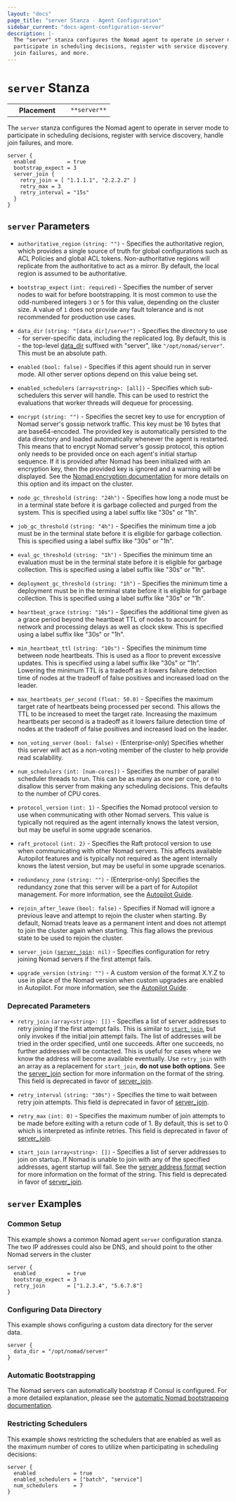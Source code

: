 ```yaml
---
layout: "docs"
page_title: "server Stanza - Agent Configuration"
sidebar_current: "docs-agent-configuration-server"
description: |-
  The "server" stanza configures the Nomad agent to operate in server mode to
  participate in scheduling decisions, register with service discovery, handle
  join failures, and more.
---
```


# `server` Stanza

<table class="table table-bordered table-striped">
  <tr>
    <th width="120">Placement</th>
    <td>
      <code>**server**</code>
    </td>
  </tr>
</table>


The `server` stanza configures the Nomad agent to operate in server mode to
participate in scheduling decisions, register with service discovery, handle
join failures, and more.

```hcl
server {
  enabled          = true
  bootstrap_expect = 3
  server_join {
    retry_join = [ "1.1.1.1", "2.2.2.2" ]
    retry_max = 3
    retry_interval = "15s"
  }
}
```

## `server` Parameters

- `authoritative_region` `(string: "")` - Specifies the authoritative region, which
  provides a single source of truth for global configurations such as ACL Policies and
  global ACL tokens. Non-authoritative regions will replicate from the authoritative
  to act as a mirror. By default, the local region is assumed to be authoritative.

- `bootstrap_expect` `(int: required)` - Specifies the number of server nodes to
  wait for before bootstrapping. It is most common to use the odd-numbered
  integers `3` or `5` for this value, depending on the cluster size. A value of
  `1` does not provide any fault tolerance and is not recommended for production
  use cases.

- `data_dir` `(string: "[data_dir]/server")` - Specifies the directory to use -
  for server-specific data, including the replicated log. By default, this is -
  the top-level [data_dir](/docs/agent/configuration/index.html#data_dir)
  suffixed with "server", like `"/opt/nomad/server"`. This must be an absolute
  path.

- `enabled` `(bool: false)` - Specifies if this agent should run in server mode.
  All other server options depend on this value being set.

- `enabled_schedulers` `(array<string>: [all])` - Specifies which sub-schedulers
  this server will handle. This can be used to restrict the evaluations that
  worker threads will dequeue for processing.

- `encrypt` `(string: "")` - Specifies the secret key to use for encryption of
  Nomad server's gossip network traffic. This key must be 16 bytes that are
  base64-encoded. The provided key is automatically persisted to the data
  directory and loaded automatically whenever the agent is restarted. This means
  that to encrypt Nomad server's gossip protocol, this option only needs to be
  provided once on each agent's initial startup sequence. If it is provided
  after Nomad has been initialized with an encryption key, then the provided key
  is ignored and a warning will be displayed. See the
  [Nomad encryption documentation][encryption] for more details on this option
  and its impact on the cluster.

- `node_gc_threshold` `(string: "24h")` - Specifies how long a node must be in a
  terminal state before it is garbage collected and purged from the system. This
  is specified using a label suffix like "30s" or "1h".

- `job_gc_threshold` `(string: "4h")` - Specifies the minimum time a job must be
  in the terminal state before it is eligible for garbage collection. This is
  specified using a label suffix like "30s" or "1h".

- `eval_gc_threshold` `(string: "1h")` - Specifies the minimum time an
  evaluation must be in the terminal state before it is eligible for garbage
  collection. This is specified using a label suffix like "30s" or "1h".

- `deployment_gc_threshold` `(string: "1h")` - Specifies the minimum time a
  deployment must be in the terminal state before it is eligible for garbage
  collection. This is specified using a label suffix like "30s" or "1h".

- `heartbeat_grace` `(string: "10s")` - Specifies the additional time given as a
  grace period beyond the heartbeat TTL of nodes to account for network and
  processing delays as well as clock skew. This is specified using a label
  suffix like "30s" or "1h".

- `min_heartbeat_ttl` `(string: "10s")` - Specifies the minimum time between
  node heartbeats. This is used as a floor to prevent excessive updates. This is
  specified using a label suffix like "30s" or "1h". Lowering the minimum TTL is
  a tradeoff as it lowers failure detection time of nodes at the tradeoff of
  false positives and increased load on the leader.

- `max_heartbeats_per_second` `(float: 50.0)` - Specifies the maximum target
  rate of heartbeats being processed per second. This allows the TTL to be
  increased to meet the target rate. Increasing the maximum heartbeats per
  second is a tradeoff as it lowers failure detection time of nodes at the
  tradeoff of false positives and increased load on the leader.

- `non_voting_server` `(bool: false)` - (Enterprise-only) Specifies whether
  this server will act as a non-voting member of the cluster to help provide
  read scalability.

- `num_schedulers` `(int: [num-cores])` - Specifies the number of parallel
  scheduler threads to run. This can be as many as one per core, or `0` to
  disallow this server from making any scheduling decisions. This defaults to
  the number of CPU cores.

- `protocol_version` `(int: 1)` - Specifies the Nomad protocol version to use
  when communicating with other Nomad servers. This value is typically not
  required as the agent internally knows the latest version, but may be useful
  in some upgrade scenarios.

- `raft_protocol` `(int: 2)` - Specifies the Raft protocol version to use when
  communicating with other Nomad servers. This affects available Autopilot
  features and is typically not required as the agent internally knows the
  latest version, but may be useful in some upgrade scenarios.

- `redundancy_zone` `(string: "")` - (Enterprise-only) Specifies the redundancy
  zone that this server will be a part of for Autopilot management. For more
  information, see the [Autopilot Guide](/guides/cluster/autopilot.html).

- `rejoin_after_leave` `(bool: false)` - Specifies if Nomad will ignore a
  previous leave and attempt to rejoin the cluster when starting. By default,
  Nomad treats leave as a permanent intent and does not attempt to join the
  cluster again when starting. This flag allows the previous state to be used to
  rejoin the cluster.

- `server_join` <code>([server_join](#server-join): nil)</code> - Specifies
  configuration for retry joining Nomad servers if the first attempt fails.

- `upgrade_version` `(string: "")` - A custom version of the format X.Y.Z to use
  in place of the Nomad version when custom upgrades are enabled in Autopilot.
  For more information, see the [Autopilot Guide](/guides/cluster/autopilot.html).

### Deprecated Parameters

- `retry_join` `(array<string>: [])` - Specifies a list of server addresses to
  retry joining if the first attempt fails. This is similar to
  [`start_join`](#start_join), but only invokes if the initial join attempt
  fails. The list of addresses will be tried in the order specified, until one
  succeeds. After one succeeds, no further addresses will be contacted. This is
  useful for cases where we know the address will become available eventually.
  Use `retry_join` with an array as a replacement for `start_join`, **do not use
  both options**. See the [server_join](#server-join)
  section for more information on the format of the string. This field is
  deprecated in favor of [server_join](#server-join).

- `retry_interval` `(string: "30s")` - Specifies the time to wait between retry
  join attempts. This field is  deprecated in favor of
  [server_join](#server-join).

- `retry_max` `(int: 0)` - Specifies the maximum number of join attempts to be
  made before exiting with a return code of 1. By default, this is set to 0
  which is interpreted as infinite retries. This field is  deprecated in favor
  of [server_join](#server-join).

- `start_join` `(array<string>: [])` - Specifies a list of server addresses to
  join on startup. If Nomad is unable to join with any of the specified
  addresses, agent startup will fail. See the
  [server address format](#server-address-format) section for more information
  on the format of the string. This field is  deprecated in favor of
  [server_join](#server-join).

## `server` Examples

### Common Setup

This example shows a common Nomad agent `server` configuration stanza. The two
IP addresses could also be DNS, and should point to the other Nomad servers in
the cluster

```hcl
server {
  enabled          = true
  bootstrap_expect = 3
  retry_join       = ["1.2.3.4", "5.6.7.8"]
}
```

### Configuring Data Directory

This example shows configuring a custom data directory for the server data.

```hcl
server {
  data_dir = "/opt/nomad/server"
}
```

### Automatic Bootstrapping

The Nomad servers can automatically bootstrap if Consul is configured. For a
more detailed explanation, please see the
[automatic Nomad bootstrapping documentation](/guides/cluster/automatic.html).

### Restricting Schedulers

This example shows restricting the schedulers that are enabled as well as the
maximum number of cores to utilize when participating in scheduling decisions:

```hcl
server {
  enabled            = true
  enabled_schedulers = ["batch", "service"]
  num_schedulers     = 7
}
```

[encryption]: /docs/agent/encryption.html "Nomad Agent Encryption"
[server-join]: /docs/agent/configuration/server_join.html.md "Server Join"

